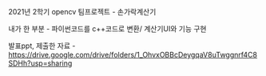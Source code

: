 2021년 2학기 opencv 팀프로젝트 - 손가락계산기

내가 한 부분 - 파이썬코드를 c++코드로 변환/ 계산기UI와 기능 구현

발표ppt, 제출한 자료 - https://drive.google.com/drive/folders/1_OhvxOBBcDeygqaV8uTwggnrf4C8SDHh?usp=sharing

